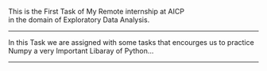 This is the First Task of My Remote internship at AICP <br>in the domain of Exploratory Data Analysis.<be><hr>  In this Task we are assigned with some tasks that encourges us to practice<br>Numpy a very Important Libaray of Python...

<hr>
